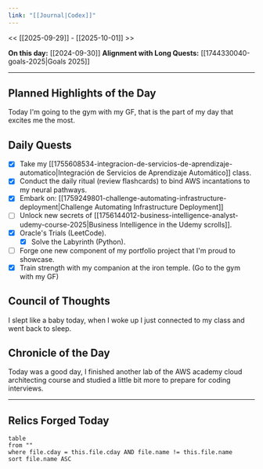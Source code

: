 ```yaml
---
link: "[[Journal|Codex]]"
---
```

<< [[2025-09-29]] - [[2025-10-01]] >>

**On this day:** [[2024-09-30]]
**Alignment with Long Quests:** [[1744330040-goals-2025|Goals 2025]]

---
## Planned Highlights of the Day
Today I'm going to the gym with my GF, that is the part of my day that excites me the most.

## Daily Quests
- [x] Take my [[1755608534-integracion-de-servicios-de-aprendizaje-automatico|Integración de Servicios de Aprendizaje Automático]] class.
- [x] Conduct the daily ritual (review flashcards) to bind AWS incantations to my neural pathways.
- [x] Embark on: [[1759249801-challenge-automating-infrastructure-deployment|Challenge Automating Infrastructure Deployment]]
- [ ] Unlock new secrets of [[1756144012-business-intelligence-analyst-udemy-course-2025|Business Intelligence in the Udemy scrolls]].
- [x] Oracle's Trials (LeetCode).
	- [x] Solve the Labyrinth (Python).
- [ ] Forge one new component of my portfolio project that I'm proud to showcase.
- [x] Train strength with my companion at the iron temple. (Go to the gym with my GF)

## Council of Thoughts
I slept like a baby today, when I woke up I just connected to my class and went back to sleep.

## Chronicle of the Day
Today was a good day, I finished another lab of the AWS academy cloud architecting course and studied a little bit more to prepare for coding interviews.

---
## Relics Forged Today
```dataview
table
from ""
where file.cday = this.file.cday AND file.name != this.file.name
sort file.name ASC
```

